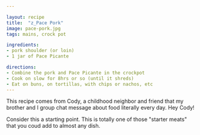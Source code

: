 ```yaml
---

layout: recipe
title:  "z_Pace Pork"
image: pace-pork.jpg
tags: mains, crock pot

ingredients:
- pork shoulder (or loin)
- 1 jar of Pace Picante 

directions:
- Combine the pork and Pace Picante in the crockpot
- Cook on slow for 8hrs or so (until it shreds)
- Eat on buns, on tortillas, with chips or nachos, etc
---
```


This recipe comes from Cody, a childhood neighbor and friend that my brother and I group chat message about food literally every day. Hey Cody!

Consider this a starting point. This is totally one of those "starter meats" that you coud add to almost any dish.
